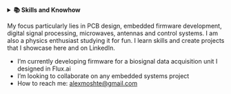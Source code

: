 

<!-- <h1>Hi 👋 </h1> -->



 <details>
  <summary><b>📚 Skills and Knowhow</b></summary>

  | **Skill**                                        | **Proficiency (/10)** |
  |--------------------------------------------------|-----------------------|
  | **PCB Design:** Kicad, Flux                      | 6                     |
  | **Firmware Development:** STM32Cube IDE, Keil uVision | 5                 |
  | **Digital Signal Processing (DSP):** Filter Design, Feature Extraction | 6 |
  | **Microcontroller Architectures:** ST Architecture / Cortex M4 | 6       |
  | **Documentation:** LaTeX                         | 4                     |

</details>




<!-- ``` C++
typedef struct
{  char Education;
   char Programming_Languages[];
   char Embedded_software_development_tools[];
   char PCB_design_softwares[];
   char Knowhow[];
} Portfolio;

int main (void)
{
 Portfolio MwangiAlex;

 MwangiAlex.Education = Bsc Electrical & Electronics Engineering /*DeKUT*/

 uint32_t * arrPL=NULL;
 arrPL=& MwangiAlex.Programming_Languages[0];
         arrPL[4]= {Embedded C, C++, LaTEX, MATLAB};  

 uint32_t * arrESDT=NULL;
 arrEDS=& MwangiAlex.Embedded_software_development_tools[0];
         arrESDT[2]={Keil uvision, STM32 Cube IDE};

 uint32_t * arrPDS=NULL;
 arrPDS=& MwangiAlex.PCB_design_softwares[0];
         arrPDS[2]={Kicad, Flux};

 uint32_t * arrK=NULL;
 arrK=& MwangiAlex.Knowhow[0];
         arrK[2]={ARM Cortex M4, STM32 Architecture};

return 0;
}
```
⬆️ Embedded C -->
</details> 


<!-- ### Me :-->
My focus particularly lies in PCB design, embedded firmware development, digital signal processing, microwaves, antennas and control systems. I am also a physics enthusiast studying it for fun. I learn skills and create projects that I showcase here and on LinkedIn.

<!-- How to reach me: [![Linkedin Badge](https://img.shields.io/badge/-MwangiAlex-blue?style=flat&logo=Linkedin&logoColor=white)](https://www.linkedin.com/in/mwangi-alex/)-->
 - I’m currently developing firmware for a biosignal data acquisition unit I designed in Flux.ai
 - I’m looking to collaborate on any embedded systems project
 - How to reach me: alexmoshte@gmail.com
<!--
<div id="header" align="center">
  <img src="https://media.giphy.com/media/cyBjN2W4SQGFT4SscZ/giphy.gif" width="150"/>
</div>
-->




<!--
**MoshteAlex/MoshteAlex** is a ✨ _special_ ✨ repository because its `README.md` (this file) appears on your GitHub profile.

Here are some ideas to get you started:

- 🔭 I’m currently working on ...
- 🌱 I’m currently learning ...
- 👯 I’m looking to collaborate on ...
- 🤔 I’m looking for help with ...
- 💬 Ask me about ...
- 📫 How to reach me: ...
- 😄 Pronouns: ...
- ⚡ Fun fact: ...
-->
